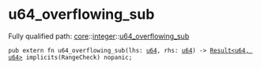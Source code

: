 # u64_overflowing_sub

Fully qualified path: [core](./core.md)::[integer](./core-integer.md)::[u64_overflowing_sub](./core-integer-u64_overflowing_sub.md)

<pre><code class="language-cairo">pub extern fn u64_overflowing_sub(lhs: <a href="core-integer-u64.html">u64</a>, rhs: <a href="core-integer-u64.html">u64</a>) -&gt; <a href="core-result-Result.html">Result&lt;u64, u64&gt;</a> implicits(RangeCheck) nopanic;</code></pre>

